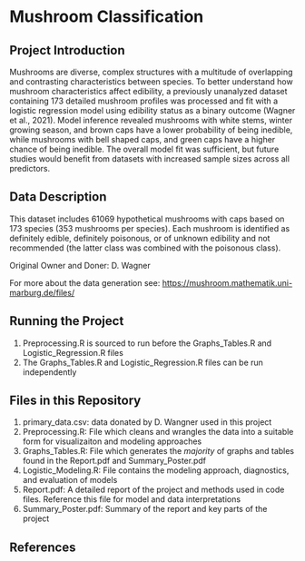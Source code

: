 # Mushroom Classification

## Project Introduction 

Mushrooms are diverse, complex structures with a multitude of overlapping and contrasting 
characteristics between species. To better understand how mushroom characteristics affect edibility, a 
previously unanalyzed dataset containing 173 detailed mushroom profiles was processed and fit with a 
logistic regression model using edibility status as a binary outcome (Wagner et al., 2021). Model 
inference revealed mushrooms with white stems, winter growing season, and brown caps have a lower
probability of being inedible, while mushrooms with bell shaped caps, and green caps have a higher 
chance of being inedible. The overall model fit was sufficient, but future studies would benefit from 
datasets with increased sample sizes across all predictors.

## Data Description

This dataset includes 61069 hypothetical mushrooms with caps based on 173 species (353 mushrooms
per species). Each mushroom is identified as definitely edible, definitely poisonous, or of
unknown edibility and not recommended (the latter class was combined with the poisonous class).

Original Owner and Doner: D. Wagner

For more about the data generation see: https://mushroom.mathematik.uni-marburg.de/files/

## Running the Project

1. Preprocessing.R is sourced to run before the Graphs_Tables.R and Logistic_Regression.R files
2. The Graphs_Tables.R and Logistic_Regression.R files can be run independently  

## Files in this Repository 
1. primary_data.csv: data donated by D. Wangner used in this project
2. Preprocessing.R: File which cleans and wrangles the data into a suitable form for visualizaiton and modeling approaches
3. Graphs_Tables.R: File which generates the *majority* of graphs and tables found in the Report.pdf and Summary_Poster.pdf
4. Logistic_Modeling.R: File contains the modeling approach, diagnostics, and evaluation of models
5. Report.pdf: A detailed report of the project and methods used in code files. Reference this file for model and data interpretations
6. Summary_Poster.pdf: Summary of the report and key parts of the project


## References
